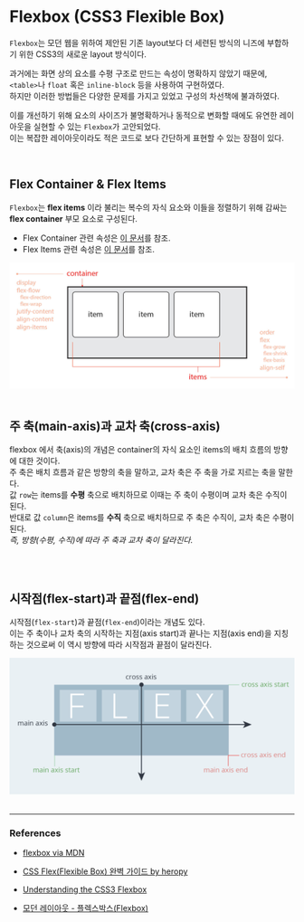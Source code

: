 # Flexbox (CSS3 Flexible Box)

`Flexbox`는 모던 웹을 위하여 제안된 기존 layout보다 더 세련된 방식의 니즈에 부합하기 위한 CSS3의 새로운 layout 방식이다.

과거에는 화면 상의 요소를 수평 구조로 만드는 속성이 명확하지 않았기 때문에, `<table>`나 `float` 혹은 `inline-block` 등을 사용하여 구현하였다.<br>하지만 이러한 방법들은 다양한 문제를 가지고 있었고 구성의 차선책에 불과하였다.

이를 개선하기 위해 요소의 사이즈가 불명확하거나 동적으로 변화할 때에도 유연한 레이아웃을 실현할 수 있는 `Flexbox`가 고안되었다. <Br>이는 복잡한 레이아웃이라도 적은 코드로 보다 간단하게 표현할 수 있는 장점이 있다.

<br>

## Flex Container & Flex Items


`Flexbox`는 __flex items__ 이라 불리는 복수의 자식 요소와 이들을 정렬하기 위해 감싸는 __flex container__ 부모 요소로 구성된다.

- Flex Container 관련 속성은 [이 문서](https://github.com/bomniekim/TIL/blob/master/css/flex-container.md)를 참조.
- Flex Items 관련 속성은 [이 문서](https://github.com/bomniekim/TIL/blob/master/css/flex-items.md)를 참조.


<img src="../images/css/flex-base.jpg" width="600">

<br>
<br>


## 주 축(main-axis)과 교차 축(cross-axis) 

flexbox 에서 축(axis)의 개념은 container의 자식 요소인 items의 배치 흐름의 방향에 대한 것이다.<br>
주 축은 배치 흐름과 같은 방향의 축을 말하고, 교차 축은 주 축을 가로 지르는 축을 말한다.<Br>
값 `row`는 items를 __수평__ 축으로 배치하므로 이때는 주 축이 수평이며 교차 축은 수직이 된다.<br>
반대로 값 `column`은 items를 __수직__ 축으로 배치하므로 주 축은 수직이, 교차 축은 수평이 된다.<br>
_즉, 방향(수평, 수직)에 따라 주 축과 교차 축이 달라진다._

<br>
<br>


## 시작점(flex-start)과 끝점(flex-end)

시작점(`flex-start`)과 끝점(`flex-end`)이라는 개념도 있다.<br>
이는 주 축이나 교차 축의 시작하는 지점(axis start)과 끝나는 지점(axis end)을 지칭하는 것으로써 이 역시 방향에 따라 시작점과 끝점이 달라진다.

<img src="../images/css/flex-axis.png" width="700">



<br>
<br>




<hr>


### References
- [flexbox via MDN](https://developer.mozilla.org/ko/docs/Learn/CSS/CSS_layout/Flexbox)

- [CSS Flex(Flexible Box) 완벽 가이드
 by heropy](https://heropy.blog/2018/11/24/css-flexible-box/)
- [Understanding the CSS3 Flexbox](http://blogs.quovantis.com/understanding-the-css3-flexbox/)
- [모던 레이아웃 - 플렉스박스(Flexbox)](https://webclub.tistory.com/628)










